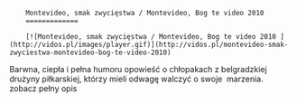 
        Montevideo, smak zwycięstwa / Montevideo, Bog te video 2010 
        =============
        
        [![Montevideo, smak zwycięstwa / Montevideo, Bog te video 2010 ](http://vidos.pl/images/player.gif)](http://vidos.pl/montevideo-smak-zwyciestwa-montevideo-bog-te-video-2010)
        
        
 Barwna, ciepła i pełna humoru opowieść o chłopakach z belgradzkiej drużyny piłkarskiej, którzy mieli odwagę walczyć o swoje  marzenia.  zobacz pełny opis
    